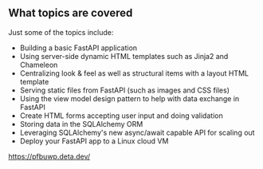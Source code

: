 ## What topics are covered

Just some of the topics include:

- Building a basic FastAPI application
- Using server-side dynamic HTML templates such as Jinja2 and Chameleon
- Centralizing look & feel as well as structural items with a layout HTML template
- Serving static files from FastAPI (such as images and CSS files)
- Using the view model design pattern to help with data exchange in FastAPI
- Create HTML forms accepting user input and doing validation
- Storing data in the SQLAlchemy ORM
- Leveraging SQLAlchemy's new async/await capable API for scaling out
- Deploy your FastAPI app to a Linux cloud VM

https://pfbuwp.deta.dev/
